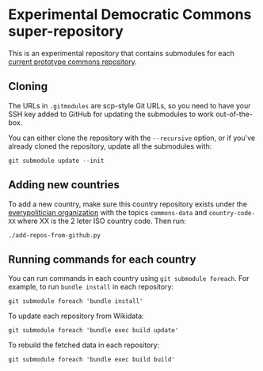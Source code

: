 # Experimental Democratic Commons super-repository

This is an experimental repository that contains submodules for each
[current prototype commons repository](https://github.com/everypolitician?utf8=%E2%9C%93&q=proto-).

## Cloning

The URLs in `.gitmodules` are scp-style Git URLs, so you need to
have your SSH key added to GitHub for updating the submodules to
work out-of-the-box.

You can either clone the repository with the `--recursive`
option, or if you've already cloned the repository, update all
the submodules with:

    git submodule update --init

## Adding new countries

To add a new country, make sure this country repository exists
under the
[everypolitician organization](https://github.com/everypolitician/)
with the topics `commons-data` and `country-code-XX` where XX is
the 2 leter ISO country code. Then run:

    ./add-repos-from-github.py

## Running commands for each country

You can run commands in each country using `git submodule
foreach`. For example, to run `bundle install` in each
repository:

    git submodule foreach 'bundle install'

To update each repository from Wikidata:

    git submodule foreach 'bundle exec build update'

To rebuild the fetched data in each repository:

    git submodule foreach 'bundle exec build build'
